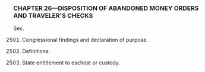 ### **CHAPTER 26—DISPOSITION OF ABANDONED MONEY ORDERS AND TRAVELER'S CHECKS** ###

Sec.

2501. Congressional findings and declaration of purpose.

2502. Definitions.

2503. State entitlement to escheat or custody.